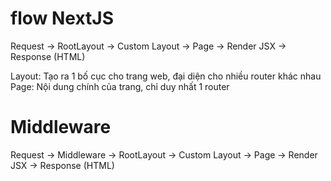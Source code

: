 # flow NextJS

Request -> RootLayout -> Custom Layout -> Page -> Render JSX -> Response (HTML)

Layout: Tạo ra 1 bố cục cho trang web, đại diện cho nhiều router khác nhau
Page: Nội dung chính của trang, chỉ duy nhất 1 router

# Middleware

Request -> Middleware -> RootLayout -> Custom Layout -> Page -> Render JSX -> Response (HTML)
